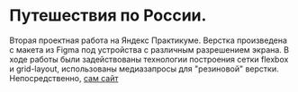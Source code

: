# Путешествия по России.

Вторая проектная работа на Яндекс Практикуме. Верстка произведена с макета из Figma под устройства с различным разрешением экрана.
В ходе работы были задействованы технологии построения сетки flexbox и grid-layout, использованы медиазапросы для "резиновой" верстки.
Непосредственно, [сам сайт](https://milkerio.github.io/russian-travel/)